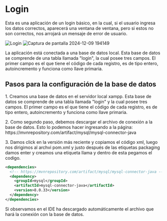 # Login

<p>
Esta es una aplicación de un login básico, en la cual, si el usuario ingresa los datos correctos, aparecerá una ventana de ventana, pero si estos no son correctos, nos arrojará un mensaje de error de usuario.
</p>

![Login](https://github.com/user-attachments/assets/870268f9-5cba-43d3-805e-44cc22544f1b)
![Captura de pantalla 2024-12-09 194149](https://github.com/user-attachments/assets/c1207331-8b85-4d34-bbe1-bf84af267cf4)

<p>
La aplicación está conectada a una base de datos local. Esta base de datos se comprende de una tabla llamada "login", la cual posee tres campos. El primer campo es el que tiene el código de cada registro, es de tipo entero, autoincremento y funciona como llave primaria.
</p>

## Pasos para la configuración de la base de datos

<p>
  1. Creamos una base de datos en el servidor local xampp. Esta base de datos se comprende de una tabla llamada "login" y la cual posee tres campos. El primer campo es el que tiene el código de cada registro, es de tipo entero, autoincremento y funciona como llave primaria.
</p>

<p>
  2. Como segundo paso, debemos descargar el archivo de conexión a la base de datos. Esto lo podemos hacer ingresando a la página: https://mvnrepository.com/artifact/mysql/mysql-connector-java
</p>

<p>
  3. Damos click en la versión más reciente y copiamos el código xml, luego nos dirigimos al archvi pom.xml y justo después de las etiquetas packaging damos enter y creamos una etiqueta llama <dependencies> y dentro de esta pegamos el codigo.
</p>

```xml
<dependencies>
  <!-- https://mvnrepository.com/artifact/mysql/mysql-connector-java -->
  <dependency>
    <groupId>mysql</groupId>
    <artifactId>mysql-connector-java</artifactId>
    <version>8.0.33</version>
  </dependency>
</dependencies>
```
<p>
  Si observamos en el IDE ha descargado automáticamente el archivo que hará la conexión con la base de datos.
</p>

